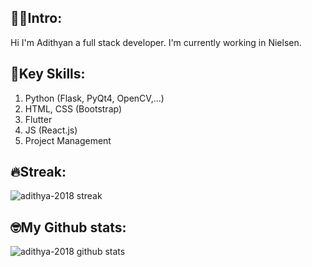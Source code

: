## 🧑🏽Intro:
  Hi I'm Adithyan a full stack developer. I'm currently working in Nielsen.
## 🔑Key Skills:
  1. Python (Flask, PyQt4, OpenCV,...)
  2. HTML, CSS (Bootstrap)
  3. Flutter
  4. JS (React.js)
  5. Project Management
## 🔥Streak:
<img src="https://github-readme-streak-stats.herokuapp.com/?user=adithya2018&" alt="adithya-2018 streak" />

## 🤓My Github stats:
<img src="https://github-readme-stats.vercel.app/api?username=adithya2018&show_icons=true&locale=en" alt="adithya-2018 github stats" />
